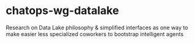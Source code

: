 # chatops-wg-datalake
Research on Data Lake philosophy &amp; simplified interfaces as one way to make easier less specialized coworkers to bootstrap intelligent agents
